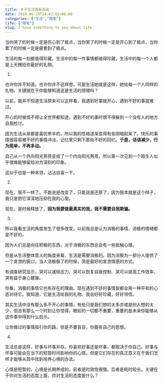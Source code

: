 ```yaml
---
title: 关于生活我有话说
date: 2019-06-19T14:43:02+08:00
categories: ["生活","随笔"]
life: ["随笔"]
slug: I have something to say about life
---
```


当你哭了的时候一定是伤心到了极点，当你笑了的时候一定是开心到了极点，当你累了的时候一定是疲惫到了极点。

生活的每一刻都值得珍藏，生活中的每一件事情都值得珍藏，生活中的每一个人都是上天赐给你最好的礼物。

1.

也许你并不知道，也许你并不这样想，可是生活她就是这样，她给每一个人同样的礼物，关键就在于你能够知道这是生活的馈赠吗？

以前，我并不知道生活原来可以这样看，我遇到好事就开心，遇到不好的事就难过。

开心的时候恨不得让全世界都知道，遇到不好的事时恨不得躲到一个没有人的地方自我检讨。

因为生活从来都是喜忧参半的，所以我的性格逐渐变得有些阴暗起来了。快乐的事情很容易被不好的事情冲淡，记忆里只剩下那些不好的回忆。**于是，话语减少，行为简单，不再多动。**

自己从一个外向阳光男孩变成了一个内向阳光男孩，所以第一次见到一个陌生人似乎很难能够留给对方深刻的印象。

这似乎也是一种本领，沾沾自喜一下。

2.

现在，我不一样了。不能说是改变了，只能说是还原了，因为我本就是这个样子，我只是把它深深地压抑在我的心里。

现在，是时候释放了，**因为我要做最真实的我，我不需要自我欺骗。**

3.

所以我看生活的角度发生了很多改变。以前我总是认为消极的事情，消极的情绪都是不好的。

因为人们总是向往积极的东西，对于消极的东西总会有一些抵触心理。

但是从生活整体意义的角度来看，生活是需要消极的。因为消极为一部分人提供了一个宣泄的窗口，当人消极极了的时候，哭是最好的宣泄情感的方式。

有调查研究显示，哭可以减轻压力、哭可以恢复自我控制、哭可以提高工作效率、哭有益于身心健康。

你看，消极的事情它也有存在的理由。现在遇到不好的事情我都会用一种平和的心态对待它。我知道，它是生活给我的礼物。我会好好珍藏，好好领悟。

其实生活中没有那么多不开心的事情，有些只是我们想的太多亦或是别人想的太少，但总有那么一个时刻让你觉得，眼前的一切都不重要，重要的是未来你能够从这件事中得到什么启示。

让你做过的事情指引你的路，但是不要盲目，你要有自己的思想。

4.

生活总是这样，好事与坏事并存。你喜欢好事还是坏事，都取决于你自己。好事与坏事可能会在当下的短暂时间影响你的心情，但是它们存在的真正意义在于我们怎样才能够从其中找到培养心境的办法。

心情是短暂的，心境是长期养成的。前者是时效性很强，后者是耗时较长。关键在于你对生活的态度上面，你对生活的态度是什么？